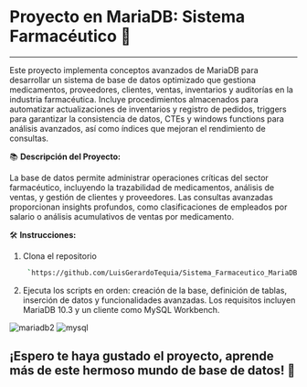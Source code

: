 # Proyecto en MariaDB: Sistema Farmacéutico 💊
---
Este proyecto implementa conceptos avanzados de MariaDB para desarrollar un sistema de base de datos optimizado que gestiona medicamentos, proveedores, clientes, ventas, inventarios y auditorías en la industria farmacéutica. Incluye procedimientos almacenados para automatizar actualizaciones de inventarios y registro de pedidos, triggers para garantizar la consistencia de datos, CTEs y windows functions para análisis avanzados, así como índices que mejoran el rendimiento de consultas.

📚 **Descripción del Proyecto:**

La base de datos permite administrar operaciones críticas del sector farmacéutico, incluyendo la trazabilidad de medicamentos, análisis de ventas, y gestión de clientes y proveedores. Las consultas avanzadas proporcionan insights profundos, como clasificaciones de empleados por salario o análisis acumulativos de ventas por medicamento.

🛠 **Instrucciones:** 
1. Clona el repositorio
   ```bash
    `https://github.com/LuisGerardoTequia/Sistema_Farmaceutico_MariaDB.git`
    ```
3. Ejecuta los scripts en orden: creación de la base, definición de tablas, inserción de datos y funcionalidades avanzadas. 
Los requisitos incluyen MariaDB 10.3 y un cliente como MySQL Workbench.

![mariadb2](https://github.com/user-attachments/assets/68929410-7189-486e-a720-4945bc776081)          ![mysql](https://github.com/user-attachments/assets/d99a6b85-6b78-4124-8e84-312153730208)


 

¡Espero te haya gustado el proyecto, aprende más de este hermoso mundo de base de datos! 🚀
---
